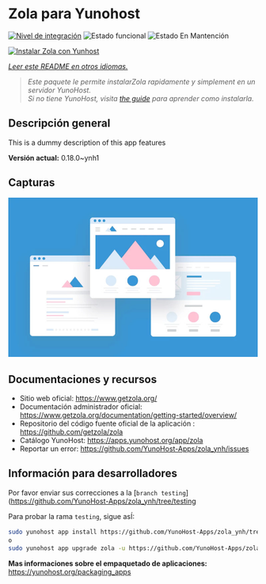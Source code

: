 <!--
Este archivo README esta generado automaticamente<https://github.com/YunoHost/apps/tree/master/tools/readme_generator>
No se debe editar a mano.
-->

# Zola para Yunohost

[![Nivel de integración](https://dash.yunohost.org/integration/zola.svg)](https://dash.yunohost.org/appci/app/zola) ![Estado funcional](https://ci-apps.yunohost.org/ci/badges/zola.status.svg) ![Estado En Mantención](https://ci-apps.yunohost.org/ci/badges/zola.maintain.svg)

[![Instalar Zola con Yunhost](https://install-app.yunohost.org/install-with-yunohost.svg)](https://install-app.yunohost.org/?app=zola)

*[Leer este README en otros idiomas.](./ALL_README.md)*

> *Este paquete le permite instalarZola rapidamente y simplement en un servidor YunoHost.*  
> *Si no tiene YunoHost, visita [the guide](https://yunohost.org/install) para aprender como instalarla.*

## Descripción general

This is a dummy description of this app features


**Versión actual:** 0.18.0~ynh1

## Capturas

![Captura de Zola](./doc/screenshots/example.jpg)

## Documentaciones y recursos

- Sitio web oficial: <https://www.getzola.org/>
- Documentación administrador oficial: <https://www.getzola.org/documentation/getting-started/overview/>
- Repositorio del código fuente oficial de la aplicación : <https://github.com/getzola/zola>
- Catálogo YunoHost: <https://apps.yunohost.org/app/zola>
- Reportar un error: <https://github.com/YunoHost-Apps/zola_ynh/issues>

## Información para desarrolladores

Por favor enviar sus correcciones a la [`branch testing`](https://github.com/YunoHost-Apps/zola_ynh/tree/testing

Para probar la rama `testing`, sigue asÍ:

```bash
sudo yunohost app install https://github.com/YunoHost-Apps/zola_ynh/tree/testing --debug
o
sudo yunohost app upgrade zola -u https://github.com/YunoHost-Apps/zola_ynh/tree/testing --debug
```

**Mas informaciones sobre el empaquetado de aplicaciones:** <https://yunohost.org/packaging_apps>

